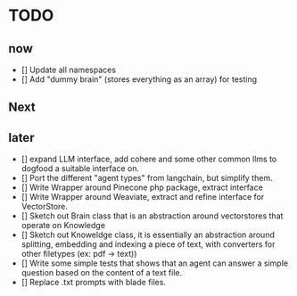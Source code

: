 # TODO

## now

- [] Update all namespaces
- [] Add "dummy brain" (stores everything as an array) for testing

## Next

## later

- [] expand LLM interface, add cohere and some other common llms to dogfood a suitable interface on.
- [] Port the different "agent types" from langchain, but simplify them.
- [] Write Wrapper around Pinecone php package, extract interface
- [] Write Wrapper around Weaviate, extract and refine interface for VectorStore.
- [] Sketch out Brain class that is an abstraction around vectorstores that operate on Knowledge
- [] Sketch out Knoweldge class, it is essentially an abstraction around splitting, embedding and indexing a piece of
  text, with converters for other filetypes (ex: pdf -> text))
- [] Write some simple tests that shows that an agent can answer a simple question based on the content of a text file.
- [] Replace .txt prompts with blade files.
